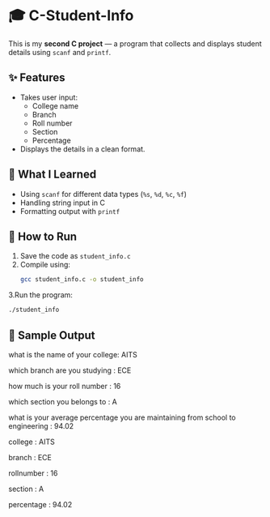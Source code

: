 # 🎓 C-Student-Info

This is my **second C project** — a program that collects and displays student details using `scanf` and `printf`.

## ✨ Features
- Takes user input:
  - College name
  - Branch
  - Roll number
  - Section
  - Percentage
- Displays the details in a clean format.

## 📖 What I Learned
- Using `scanf` for different data types (`%s`, `%d`, `%c`, `%f`)
- Handling string input in C
- Formatting output with `printf`

## 🚀 How to Run
1. Save the code as `student_info.c`
2. Compile using:
   ```bash
   gcc student_info.c -o student_info
3.Run the program:
```bash
./student_info
```
## 📸 Sample Output

what is the name of your college: 
AITS

which branch are you studying   : 
ECE

how much is your roll number    : 
16

which section you belongs to    : 
A

what is your average percentage you are maintaining from school to engineering    : 
94.02

college     : AITS

branch      : ECE

rollnumber  : 16

section     : A

percentage  : 94.02


